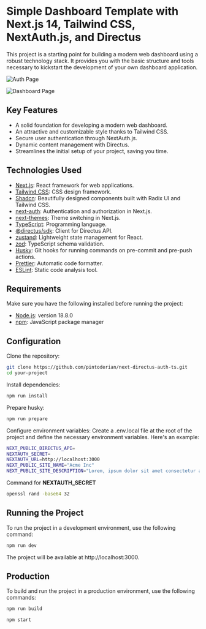 # Simple Dashboard Template with Next.js 14, Tailwind CSS, NextAuth.js, and Directus

This project is a starting point for building a modern web dashboard using a robust technology stack. It provides you with the basic structure and tools necessary to kickstart the development of your own dashboard application.

![Auth Page](https://i.imgur.com/NrsfwoJ.png)

![Dashboard Page](https://i.imgur.com/QORgzmQ.png)

## Key Features

- A solid foundation for developing a modern web dashboard.
- An attractive and customizable style thanks to Tailwind CSS.
- Secure user authentication through NextAuth.js.
- Dynamic content management with Directus.
- Streamlines the initial setup of your project, saving you time.

## Technologies Used

- [Next.js](https://nextjs.org/): React framework for web applications.
- [Tailwind CSS](https://tailwindcss.com/): CSS design framework.
- [Shadcn](https://ui.shadcn.com/): Beautifully designed components built with Radix UI and Tailwind CSS.
- [next-auth](https://next-auth.js.org/): Authentication and authorization in Next.js.
- [next-themes](https://github.com/pacocoursey/next-themes): Theme switching in Next.js.
- [TypeScript](https://www.typescriptlang.org/): Programming language.
- [@directus/sdk](https://docs.directus.io/guides/sdk/): Client for Directus API.
- [zustand](https://github.com/pmndrs/zustand): Lightweight state management for React.
- [zod](https://github.com/colinhacks/zod): TypeScript schema validation.
- [Husky](https://github.com/typicode/husky): Git hooks for running commands on pre-commit and pre-push actions.
- [Prettier](https://prettier.io/): Automatic code formatter.
- [ESLint](https://eslint.org/): Static code analysis tool.

## Requirements

Make sure you have the following installed before running the project:

- [Node.js](https://nodejs.org/): version 18.8.0
- [npm](https://www.npmjs.com/): JavaScript package manager

## Configuration

Clone the repository:

```bash
git clone https://github.com/pintoderian/next-directus-auth-ts.git
cd your-project
```

Install dependencies:

```bash
npm run install
```

Prepare husky:

```bash
npm run prepare
```

Configure environment variables:
Create a .env.local file at the root of the project and define the necessary environment variables. Here's an example:

```bash
NEXT_PUBLIC_DIRECTUS_API=
NEXTAUTH_SECRET=
NEXTAUTH_URL=http://localhost:3000
NEXT_PUBLIC_SITE_NAME="Acme Inc"
NEXT_PUBLIC_SITE_DESCRIPTION="Lorem, ipsum dolor sit amet consectetur adipisicing elit."

```

Command for **NEXTAUTH_SECRET**

```bash
openssl rand -base64 32
```

## Running the Project

To run the project in a development environment, use the following command:

```bash
npm run dev
```

The project will be available at http://localhost:3000.

## Production

To build and run the project in a production environment, use the following commands:

```bash
npm run build

npm start
```
